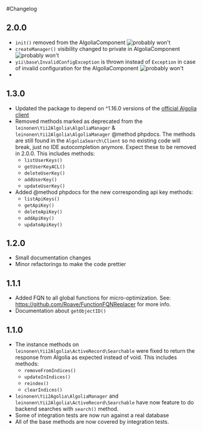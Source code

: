 #Changelog

## 2.0.0
* `init()` removed from the AlgoliaComponent ![probably won't](https://img.shields.io/badge/will%20it%20affect%20me%3F-probably%20won't-green.svg)
* `createManager()` visibility changed to private in AlgoliaComponent ![probably won't](https://img.shields.io/badge/will%20it%20affect%20me%3F-probably%20won't-green.svg)
* `yii\base\InvalidConfigException` is thrown instead of `Exception` in case of invalid configuration for the AlgoliaComponent ![probably won't](https://img.shields.io/badge/will%20it%20affect%20me%3F-probably%20won't-green.svg)
*

## 1.3.0
* Updated the package to depend on ^1.16.0 versions of the [official Algolia client](https://github.com/algolia/algoliasearch-client-php)  
* Removed methods marked as deprecated from the `leinonen\Yii2Algolia\AlgoliaManager` & `leinonen\Yii2Algolia\AlgoliaManager` @method phpdocs. The methods are still found in the `AlgoliaSearch\Client` so no existing code will break, just no IDE autocompletion anymore. Expect these to be removed in 2.0.0.  This includes methods:
   * `listUserKeys()`
   * `getUserKeyACL()`
   * `deleteUserKey()`
   * `addUserKey()`
   * `updateUserKey()`
* Added @method phpdocs for the new corresponding api key methods:
   * `listApiKeys()`
   * `getApiKey()`
   * `deleteApiKey()`
   * `addApiKey()`
   * `updateApiKey()`

## 1.2.0
* Small documentation changes
* Minor refactorings to make the code prettier 

## 1.1.1
* Added FQN to all global functions for micro-optimization. See: https://github.com/Roave/FunctionFQNReplacer for more info.
* Documentation about `getObjectID()`

## 1.1.0
* The instance methods on `leinonen\Yii2Algolia\ActiveRecord\Searchable` were fixed to return the response from Algolia as expected instead of void. This includes methods:
    * `removeFromIndices()`
    * `updateInIndices()`
    * `reindex()`
    * `clearIndices()`
* `leinonen\Yii2Agolia\AlgoliaManager` and `leinonen\Yii2Algolia\ActiveRecord\Searchable` have now feature to do backend searches with `search()` method.
* Some of integration tests are now run against a real database
* All of the base methods are now covered by integration tests. 

